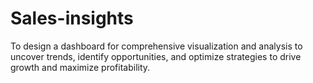 # Sales-insights
To design a dashboard for comprehensive visualization and analysis to uncover trends, identify opportunities, and optimize strategies to drive growth and maximize profitability.
